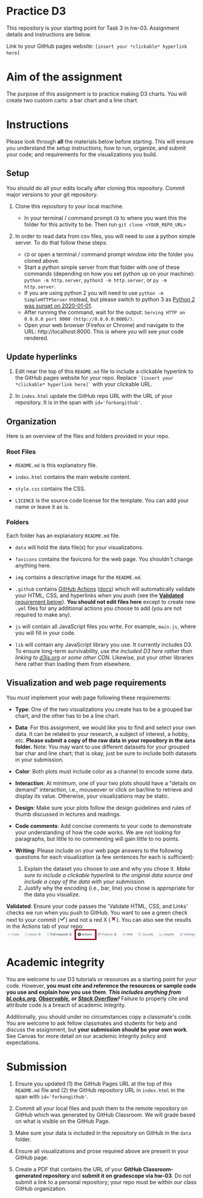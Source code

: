 # Practice D3

This repository is your starting point for Task 3 in hw-03. Assignment details and instructions are below. 

Link to your GitHub pages website: `[insert your *clickable* hyperlink here]`

# Aim of the assignment

The purpose of this assignment is to practice making D3 charts. You will create two custom carts: a bar chart and a line chart. 

# Instructions
Please look through **all** the materials below before starting. This will ensure you understand the setup instructions; how to run, organize, and submit your code; and requirements for the visualizations you build.

## Setup

You should do all your edits locally after cloning this repository. Commit major versions to your git repository.

1. Clone this repository to your local machine.
   - In your terminal / command prompt `CD` to where you want this the folder for this activity to be. Then run `git clone <YOUR_REPO_URL>`

1. In order to read data from csv files, you will need to use a python simple server. To do that follow these steps:
   - `CD` or open a terminal / command prompt window into the folder you cloned above.
   - Start a python simple server from that folder with one of these commands (depending on how you set python up on your machine): `python -m http.server`, `python3 -m http.server`, or `py -m http.server`. 
   - If you are using python 2 you will need to use `python -m SimpleHTTPServer` instead, but please switch to python 3 as [Python 2 was sunset on 2020-01-01](https://www.python.org/doc/sunset-python-2/).
   - After running the command, wait for the output: `Serving HTTP on 0.0.0.0 port 8000 (http://0.0.0.0:8000/)`.
   - Open your web browser (Firefox or Chrome) and navigate to the URL: http://localhost:8000. This is where you will see your code rendered. 

## Update hyperlinks

1. Edit near the top of this `README.md` file to include a clickable hyperlink to the GitHub pages website for your repo. Replace `` `[insert your *clickable* hyperlink here]` `` with your clickable URL. 

1. In `index.html` update the GitHub repo URL with the URL of your repository. It is in the span with `id='forkongithub'`.

## Organization

Here is an overview of the files and folders provided in your repo.

### Root Files
* `README.md` is this explanatory file.

* `index.html` contains the main website content.

* `style.css` contains the CSS.

* `LICENCE` is the source code license for the template. You can add your name or leave it as is.

### Folders
Each folder has an explanatory `README.md` file.

* `data` will hold the data file(s) for your visualizations.

* `favicons` contains the favicons for the web page. You shouldn't change anything here.

* `img` contains a descriptive image for the `README.md`.

* `.github` contains [GitHub Actions](https://github.com/features/actions) ([docs](https://docs.github.com/en/actions)) which will automatically validate your HTML, CSS, and hyperlinks when you push (see the [**Validated** requirement below](#validated)). **You should not edit files here** except to create new `.yml` files for any additional actions you choose to add (you are not required to make any).

* `js` will contain all JavaScript files you write. For example, `main.js`, where you will fill in your code.  

* `lib` will contain any JavaScript library you use. It currently includes D3. To ensure long-term survivability, *use the included D3 here rather than linking to [d3js.org](https://d3js.org) or some other CDN.* Likewise, put your other libraries here rather than loading them from elsewhere.

## Visualization and web page requirements

You must implement your web page following these requirements:

* **Type**: One of the two visualizations you create has to be a grouped bar chart, and the other has to be a line chart.

* **Data**: For this assignment, we would like you to find and select your own data. It can be related to your research, a subject of interest, a hobby, etc. **Please submit a copy of the raw data in your repository in the `data` folder.** Note: You may want to use different datasets for your grouped bar char and line chart; that is okay, just be sure to include both datasets in your submission. 

* **Color**: Both plots must include color as a channel to encode some data.

* **Interaction**: At minimum, one of your two plots should have a "details on demand" interaction, i.e., mouseover or click on bar/line to retrieve and display its value. Otherwise, your visualizations may be static. 

* **Design**: Make sure your plots follow the design guidelines and rules of thumb discussed in lectures and readings. 

* **Code comments**: Add concise comments to your code to demonstrate your understanding of how the code works. We are not looking for paragraphs, but little to no commenting will gain little to no points. 

* **Writing**: Please include on your web page answers to the following questions for each visualization (a few sentences for each is sufficient):

  1. Explain the dataset you choose to use and why you chose it. *Make sure to include a clickable hyperlink to the original data source and include a copy of the data with your submission.*
  2. Justify why the encoding (i.e., bar, line) you chose is appropriate for the data you visualize.

<a name='validated'></a>**Validated**: Ensure your code passes the 'Validate HTML, CSS, and Links' checks we run when you push to GitHub. You want to see a green check next to your commit
  (<svg width='16' height='16' role='img'><path stroke='#22863a' d='M13.78 4.22a.75.75 0 010 1.06l-7.25 7.25a.75.75 0 01-1.06 0L2.22 9.28a.75.75 0 011.06-1.06L6 10.94l6.72-6.72a.75.75 0 011.06 0z'></path></svg>)
  and not a red X
  (<svg width='16' height='16' role='img'><path stroke='#cb2431' d='M3.72 3.72a.75.75 0 011.06 0L8 6.94l3.22-3.22a.75.75 0 111.06 1.06L9.06 8l3.22 3.22a.75.75 0 11-1.06 1.06L8 9.06l-3.22 3.22a.75.75 0 01-1.06-1.06L6.94 8 3.72 4.78a.75.75 0 010-1.06z'></path></svg>).
You can also see the results in the Actions tab of your repo:
![GitHub Actions tab](img/gh-actions.png)

# Academic integrity
You are welcome to use D3 tutorials or resources as a starting point for your code.
However, **you must cite and reference the resources or sample code you use and explain how you use them**.
***This includes anything from [bl.ocks.org](https://bl.ocks.org/), [Observable](https://observablehq.com/@d3/gallery), or [Stack Overflow](https://stackoverflow.com/)!***
Failure to properly cite and attribute code is a breach of academic integrity.

Additionally, you should under no circumstances copy a classmate's code. You are welcome to ask fellow classmates and students for help and discuss the assignment, but **your submission should be your own work**.
See Canvas for more detail on our academic integrity policy and expectations.

# Submission

1. Ensure you updated (1) the GitHub Pages URL at the top of this `README.md` file and (2) the GitHub repository URL in `index.html` in the span with `id='forkongithub'`.

1. Commit all your local files and push them to the remote repository on GitHub which was generated by GitHub Classroom. We will grade based on what is visible on the GitHub Page.

1. Make sure your data is included in the repository on GitHub in the `data` folder.

1. Ensure all visualizations and prose required above are present in your GitHub page.

1. Create a PDF that contains the URL of your **GitHub Classroom-generated repository** and **submit it on gradescope via hw-03**. Do not submit a link to a personal repository; your repo must be within our class GitHub organization.